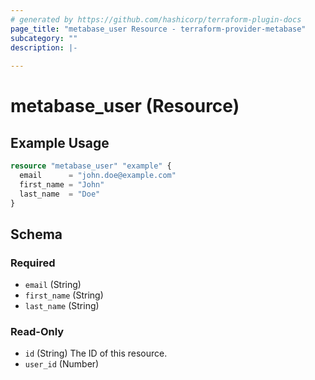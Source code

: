 ```yaml
---
# generated by https://github.com/hashicorp/terraform-plugin-docs
page_title: "metabase_user Resource - terraform-provider-metabase"
subcategory: ""
description: |-
  
---
```


# metabase_user (Resource)



## Example Usage

```terraform
resource "metabase_user" "example" {
  email      = "john.doe@example.com"
  first_name = "John"
  last_name  = "Doe"
}
```

<!-- schema generated by tfplugindocs -->
## Schema

### Required

- `email` (String)
- `first_name` (String)
- `last_name` (String)

### Read-Only

- `id` (String) The ID of this resource.
- `user_id` (Number)


